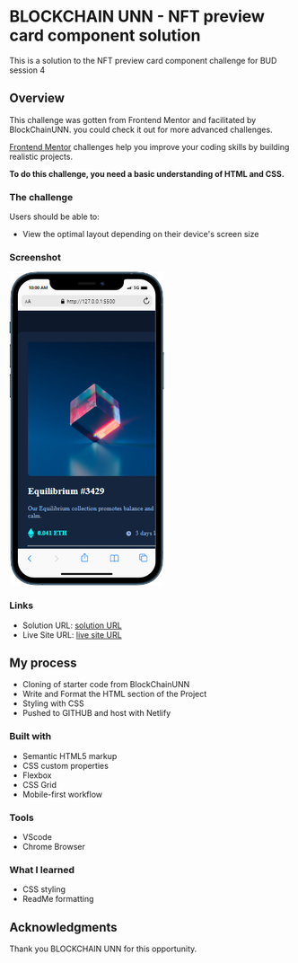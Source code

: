 # BLOCKCHAIN UNN - NFT preview card component solution

This is a solution to the NFT preview card component challenge for BUD session 4

## Overview

This challenge was gotten from Frontend Mentor and facilitated by BlockChainUNN. you could check it out for more advanced challenges.

[Frontend Mentor](https://www.frontendmentor.io) challenges help you improve your coding skills by building realistic projects.

**To do this challenge, you need a basic understanding of HTML and CSS.**

### The challenge

Users should be able to:

- View the optimal layout depending on their device's screen size

### Screenshot

![](<./images/mobile%20(2).png>)

### Links

- Solution URL: [solution URL](https://github.com/Daslaw/NFT-preview-card.git)
- Live Site URL: [live site URL](https://github.com/Daslaw/NFT-preview-card.git)

## My process

- Cloning of starter code from BlockChainUNN
- Write and Format the HTML section of the Project
- Styling with CSS
- Pushed to GITHUB and host with Netlify

### Built with

- Semantic HTML5 markup
- CSS custom properties
- Flexbox
- CSS Grid
- Mobile-first workflow

### Tools

- VScode
- Chrome Browser

### What I learned

- CSS styling
- ReadMe formatting

## Acknowledgments

Thank you BLOCKCHAIN UNN for this opportunity.
